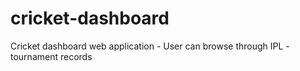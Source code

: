 # cricket-dashboard
Cricket dashboard web application - User can browse through IPL - tournament records 

